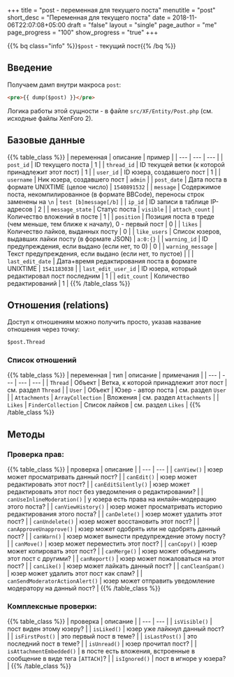 +++
title = "post - переменная для текущего поста"
menutitle = "post"
short_desc = "Переменная для текущего поста" 
date = 2018-11-06T22:07:08+05:00
draft = "false"
layout = "single"
page_author = "me"
page_progress = "100"
show_progress = "true"
+++

{{% bq class="info" %}}`$post` - текущий пост{{% /bq %}}

## Введение

Получаем дамп внутри макроса `post`:

```html
<pre>{{ dump($post) }}</pre>
```

Логика работы этой сущности - в файле `src/XF/Entity/Post.php` (см. исходные файлы XenForo 2).

## Базовые данные

{{% table_class %}}
| переменная | описание | пример |
| --- | --- | --- |
| `post_id` | ID текущего поста | 1 |
| `thread_id` | ID текущей ветки (к которой принадлежит этот пост) | 1 |
| `user_id` | ID юзера, создавшего пост | 1 |
| `username` | Ник юзера, создавшего пост | `admin` |
| `post_date` | Дата поста в формате UNIXTIME (целое число) | `1540891532` |
| `message` | Содержимое поста, некомпилированное (в формате BBCode), переносы строк заменены на `\n` | `test [b]message[/b]` |
| `ip_id` | ID записи в таблице IP-адресов | 2 |
| `message_state` | Статус поста | `visible` |
| `attach_count` | Количество вложений в посте | 1 |
| `position` | Позиция поста в треде (чем меньше, тем ближе к началу), 0 - первый пост | 0 |
| `likes` | Количество лайков, выданных посту | 0 |
| `like_users` | Список юзеров, выдавших лайки посту (в формате JSON) | `a:0:{}` |
| `warning_id` | ID предупреждения, если выдано (если нет, то 0) | 0 |
| `warning_message` | Текст предупреждения, если выдано (если нет, то пустое) | |
| `last_edit_date` | Дата+время редактирования поста в формате UNIXTIME | `1541183038` |
| `last_edit_user_id` | ID юзера, который редактировал пост последним | 1 |
| `edit_count` | Количество редактирований | 1 |
{{% /table_class %}}

## Отношения (relations)

Доступ к отношениям можно получить просто, указав название отношения через точку:

```html
$post.Thread
```

### Список отношений 

{{% table_class %}}
| переменная | тип | описание | примечания |
| --- | --- | --- | --- |
| `Thread` | Объект | Ветка, к которой принадлежит этот пост | см. раздел `Thread` |
| `User` | Объект | Юзер - автор поста | см. раздел `User` |
| `Attachments` | `ArrayCollection` | Вложения | см. раздел `Attachments` |
| `Likes` | `FinderCollection` | Список лайков | см. раздел `Likes` |
{{% /table_class %}}

## Методы

### Проверка прав:

{{% table_class %}}
| проверка | описание |
| --- | --- |
| `canView()` | юзер может просматривать данный пост? |
| `canEdit()` | юзер может редактировать этот пост? |
| `canEditSilently()` | юзер может редактировать этот пост без уведомления о редактировании? |
| `canUseInlineModeration()` | у юзера есть права на инлайн-модерацию этого поста? |
| `canViewHistory()` | юзер может просматривать историю редактирования этого поста? |
| `canDelete()` | юзер может удалить этот пост? |
| `canUndelete()` | юзер может восстановить этот пост? |
| `canApproveUnapprove()` | юзер может одобрять или не одобрять данный пост? |
| `canWarn()` | юзер может вынести предупреждение этому посту? |
| `canMove()` | юзер может переместить этот пост? |
| `canCopy()` | юзер может копировать этот пост? |
| `canMerge()` | юзер может объединить этот пост с другими? |
| `canReport()` | юзер может пожаловаться на этот пост? |
| `canLike()` | юзер может лайкать данный пост? |
| `canCleanSpam()` | юзер может удалить этот пост как спам? |
| `canSendModeratorActionAlert()` | юзер может отправить уведомление модератору на данный пост? |
{{% /table_class %}}

### Комплексные проверки:

{{% table_class %}}
| проверка | описание |
| --- | --- |
| `isVisible()` | пост виден этому юзеру? |
| `isLiked()` | юзер уже лайкнул данный пост? |
| `isFirstPost()` | это первый пост в теме? |
| `isLastPost()` | это последний пост в теме? |
| `isUnread()` | юзер прочитал пост? |
| `isAttachmentEmbedded()` | в посте есть вложения, встроенные в сообщение в виде тега `[ATTACH]`? |
| `isIgnored()` | пост в игноре у юзера? |
{{% /table_class %}}

